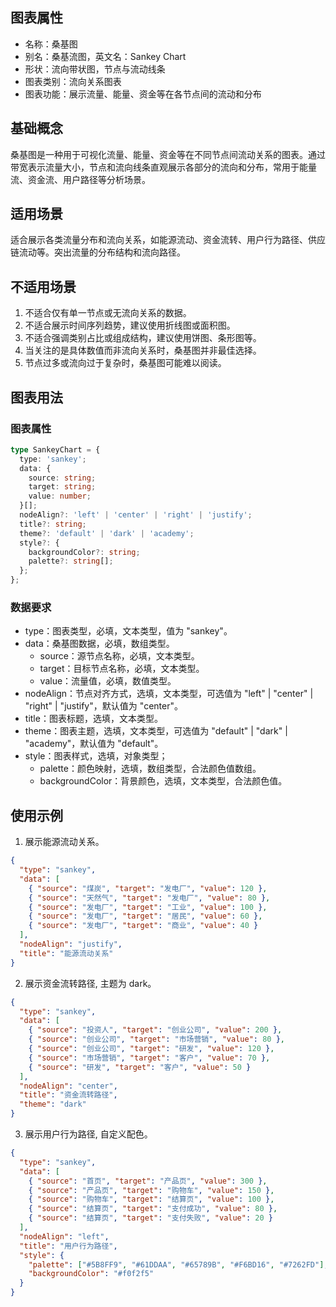 ## 图表属性

- 名称：桑基图
- 别名：桑基流图，英文名：Sankey Chart
- 形状：流向带状图，节点与流动线条
- 图表类别：流向关系图表
- 图表功能：展示流量、能量、资金等在各节点间的流动和分布

## 基础概念

桑基图是一种用于可视化流量、能量、资金等在不同节点间流动关系的图表。通过带宽表示流量大小，节点和流向线条直观展示各部分的流向和分布，常用于能量流、资金流、用户路径等分析场景。

## 适用场景

适合展示各类流量分布和流向关系，如能源流动、资金流转、用户行为路径、供应链流动等。突出流量的分布结构和流向路径。

## 不适用场景

1. 不适合仅有单一节点或无流向关系的数据。
2. 不适合展示时间序列趋势，建议使用折线图或面积图。
3. 不适合强调类别占比或组成结构，建议使用饼图、条形图等。
4. 当关注的是具体数值而非流向关系时，桑基图并非最佳选择。
5. 节点过多或流向过于复杂时，桑基图可能难以阅读。

## 图表用法

### 图表属性

```typescript
type SankeyChart = {
  type: 'sankey';
  data: {
    source: string;
    target: string;
    value: number;
  }[];
  nodeAlign?: 'left' | 'center' | 'right' | 'justify';
  title?: string;
  theme?: 'default' | 'dark' | 'academy';
  style?: {
    backgroundColor?: string;
    palette?: string[];
  };
};
```

### 数据要求

- type：图表类型，必填，文本类型，值为 "sankey"。
- data：桑基图数据，必填，数组类型。
  - source：源节点名称，必填，文本类型。
  - target：目标节点名称，必填，文本类型。
  - value：流量值，必填，数值类型。
- nodeAlign：节点对齐方式，选填，文本类型，可选值为 "left" | "center" | "right" | "justify"，默认值为 "center"。
- title：图表标题，选填，文本类型。
- theme：图表主题，选填，文本类型，可选值为 "default" | "dark" | "academy"，默认值为 "default"。
- style：图表样式，选填，对象类型；
  - palette：颜色映射，选填，数组类型，合法颜色值数组。
  - backgroundColor：背景颜色，选填，文本类型，合法颜色值。

## 使用示例

1. 展示能源流动关系。

```json
{
  "type": "sankey",
  "data": [
    { "source": "煤炭", "target": "发电厂", "value": 120 },
    { "source": "天然气", "target": "发电厂", "value": 80 },
    { "source": "发电厂", "target": "工业", "value": 100 },
    { "source": "发电厂", "target": "居民", "value": 60 },
    { "source": "发电厂", "target": "商业", "value": 40 }
  ],
  "nodeAlign": "justify",
  "title": "能源流动关系"
}
```

2. 展示资金流转路径, 主题为 dark。

```json
{
  "type": "sankey",
  "data": [
    { "source": "投资人", "target": "创业公司", "value": 200 },
    { "source": "创业公司", "target": "市场营销", "value": 80 },
    { "source": "创业公司", "target": "研发", "value": 120 },
    { "source": "市场营销", "target": "客户", "value": 70 },
    { "source": "研发", "target": "客户", "value": 50 }
  ],
  "nodeAlign": "center",
  "title": "资金流转路径",
  "theme": "dark"
}
```

3. 展示用户行为路径, 自定义配色。

```json
{
  "type": "sankey",
  "data": [
    { "source": "首页", "target": "产品页", "value": 300 },
    { "source": "产品页", "target": "购物车", "value": 150 },
    { "source": "购物车", "target": "结算页", "value": 100 },
    { "source": "结算页", "target": "支付成功", "value": 80 },
    { "source": "结算页", "target": "支付失败", "value": 20 }
  ],
  "nodeAlign": "left",
  "title": "用户行为路径",
  "style": {
    "palette": ["#5B8FF9", "#61DDAA", "#65789B", "#F6BD16", "#7262FD"],
    "backgroundColor": "#f0f2f5"
  }
}
```

